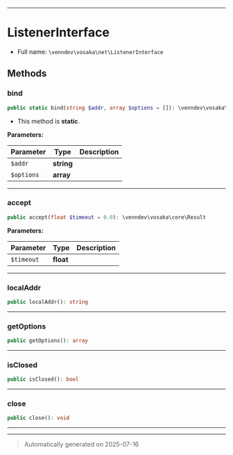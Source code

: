 ***

# ListenerInterface





* Full name: `\venndev\vosaka\net\ListenerInterface`



## Methods


### bind



```php
public static bind(string $addr, array $options = []): \venndev\vosaka\core\Result
```



* This method is **static**.




**Parameters:**

| Parameter | Type | Description |
|-----------|------|-------------|
| `$addr` | **string** |  |
| `$options` | **array** |  |





***

### accept



```php
public accept(float $timeout = 0.0): \venndev\vosaka\core\Result
```








**Parameters:**

| Parameter | Type | Description |
|-----------|------|-------------|
| `$timeout` | **float** |  |





***

### localAddr



```php
public localAddr(): string
```












***

### getOptions



```php
public getOptions(): array
```












***

### isClosed



```php
public isClosed(): bool
```












***

### close



```php
public close(): void
```












***


***
> Automatically generated on 2025-07-16
